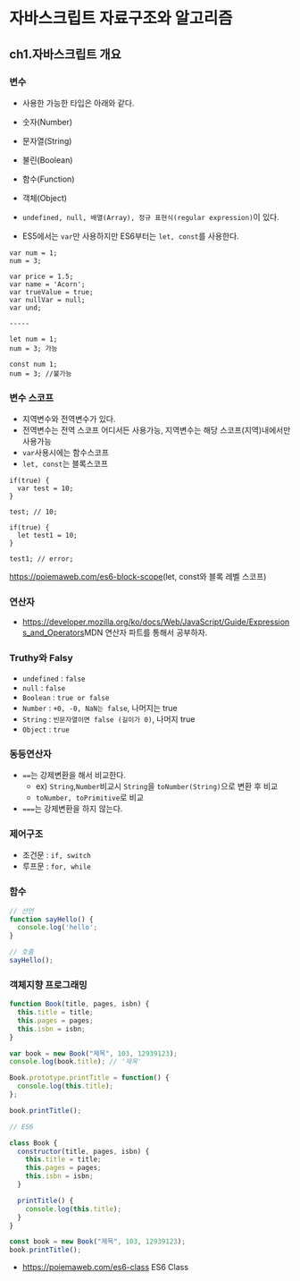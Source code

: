 # 자바스크립트 자료구조와 알고리즘

## ch1.자바스크립트 개요

### 변수

- 사용한 가능한 타입은 아래와 같다.
- 숫자(Number)
- 문자열(String)
- 불린(Boolean)
- 함수(Function)
- 객체(Object)
- `undefined, null, 배열(Array), 정규 표현식(regular expression)`이 있다.

- ES5에서는 `var`만 사용하지만 ES6부터는 `let, const`를 사용한다.

```Javscript
var num = 1;
num = 3;

var price = 1.5;
var name = 'Acorn';
var trueValue = true;
var nullVar = null;
var und;

-----

let num = 1;
num = 3; 가능

const num 1;
num = 3; //불가능
```

### 변수 스코프

- 지역변수와 전역변수가 있다.
- 전역변수는 전역 스코프 어디서든 사용가능, 지역변수는 해당 스코프(지역)내에서만 사용가능
- `var`사용시에는 함수스코프
- `let, const`는 블록스코프

```javacript
if(true) {
  var test = 10;
}

test; // 10;

if(true) {
  let test1 = 10;
}

test1; // error;
```

<https://poiemaweb.com/es6-block-scope>(let, const와 블록 레벨 스코프)

### 연산자

- <https://developer.mozilla.org/ko/docs/Web/JavaScript/Guide/Expressions_and_Operators>MDN 연산자 파트를 통해서 공부하자.

### Truthy와 Falsy

- `undefined` : `false`
- `null` : `false`
- `Boolean` : `true or false`
- `Number` : `+0, -0, NaN는 false`, 나머지는 true
- `String` : `빈문자열이면 false (길이가 0)`, 나머지 true
- `Object` : `true`

### 동등연산자

- `==`는 강제변환을 해서 비교한다.
  - ex) `String`,`Number`비교시 `String`을 `toNumber(String)`으로 변환 후 비교
  - `toNumber, toPrimitive`로 비교
- `===`는 강제변환을 하지 않는다.

### 제어구조

- 조건문 : `if, switch`
- 루프문 : `for, while`

### 함수

```javascript
// 선언
function sayHello() {
  console.log('hello';
}

// 호출
sayHello();
```

### 객체지향 프로그래밍

```javascript
function Book(title, pages, isbn) {
  this.title = title;
  this.pages = pages;
  this.isbn = isbn;
}

var book = new Book("제목", 103, 12939123);
console.log(book.title); // '제목'

Book.prototype.printTitle = function() {
  console.log(this.title);
};

book.printTitle();

// ES6

class Book {
  constructor(title, pages, isbn) {
    this.title = title;
    this.pages = pages;
    this.isbn = isbn;
  }

  printTitle() {
    console.log(this.title);
  }
}

const book = new Book("제목", 103, 12939123);
book.printTitle();
```

- <https://poiemaweb.com/es6-class> ES6 Class
